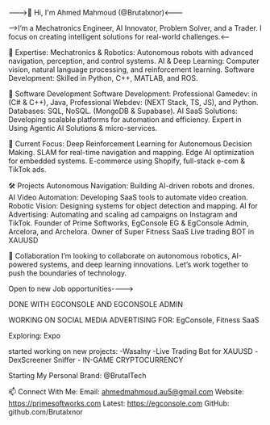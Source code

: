 --->👋 Hi, I'm Ahmed Mahmoud (@Brutalxnor)<---

-->I’m a Mechatronics Engineer, AI Innovator, Problem Solver, and a Trader. I focus on creating intelligent solutions for real-world challenges.<--

🚀 Expertise:
Mechatronics & Robotics: Autonomous robots with advanced navigation, perception, and control systems.
AI & Deep Learning: Computer vision, natural language processing, and reinforcement learning.
Software Development: Skilled in Python, C++, MATLAB, and ROS.

🌟 Software Development
Software Development: Professional Gamedev: in (C# & C++), Java, Professional Webdev: (NEXT Stack, TS, JS), and Python.
Databases: SQL, NoSQL. (MongoDB & Supabase).
AI SaaS Solutions: Developing scalable platforms for automation and efficiency.
Expert in Using Agentic AI Solutions & micro-services.

🌱 Current Focus:
Deep Reinforcement Learning for Autonomous Decision Making.
SLAM for real-time navigation and mapping.
Edge AI optimization for embedded systems.
E-commerce using Shopify, full-stack e-com & TikTok ads.



🛠️ Projects
Autonomous Navigation: Building AI-driven robots and drones.
AI Video Automation: Developing SaaS tools to automate video creation.
Robotic Vision: Designing systems for object detection and mapping.
AI for Advertising: Automating and scaling ad campaigns on Instagram and TikTok.
Founder of Prime Softworks, EgConsole EG & EgConsole Admin, Arcelora, and Archelora.
Owner of Super Fitness SaaS
Live trading BOT in XAUUSD

🤝 Collaboration
I’m looking to collaborate on autonomous robotics, AI-powered systems, and deep learning innovations. Let’s work together to push the boundaries of technology.

Open to new Job opportunities---->

DONE WITH EGCONSOLE AND EGCONSOLE ADMIN

WORKING ON SOCIAL MEDIA ADVERTISING FOR:
EgConsole, Fitness SaaS

Exploring: Expo

started working on new projects: 
-Wasalny -Live Trading Bot for XAUUSD -DexScreener Sniffer - IN-GAME CRYPTOCURRENCY

Starting My Personal Brand: @BrutalTech 

📫 Connect With Me:
Email: ahmedmahmoud.au5@gmail.com
Website: https://primesoftworks.com
Latest: https://egconsole.com
GitHub: github.com/Brutalxnor
